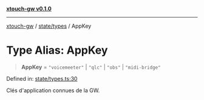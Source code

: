 [**xtouch-gw v0.1.0**](../../../README.md)

***

[xtouch-gw](../../../README.md) / [state/types](../README.md) / AppKey

# Type Alias: AppKey

> **AppKey** = `"voicemeeter"` \| `"qlc"` \| `"obs"` \| `"midi-bridge"`

Defined in: [state/types.ts:30](https://github.com/JulienCr/xtouch-gw/blob/4762a61efc98f67cb78942b4a0e2d9f4848bdf43/src/state/types.ts#L30)

Clés d'application connues de la GW.
